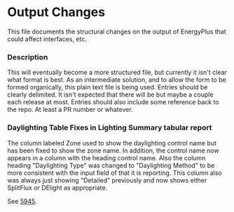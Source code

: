 Output Changes
==============

This file documents the structural changes on the output of EnergyPlus that could affect interfaces, etc.

### Description

This will eventually become a more structured file, but currently it isn't clear what format is best. As an intermediate solution, and to allow the form to be formed organically, this plain text file is being used. Entries should be clearly delimited.  It isn't expected that there will be but maybe a couple each release at most. Entries should also include some reference back to the repo.  At least a PR number or whatever.


### Daylighting Table Fixes in Lighting Summary tabular report

The column labeled Zone used to show the daylighting control name but has been fixed to show the zone name. In addition, the control name now appears in a column with the heading control name. Also the column heading "Daylighting Type" was changed to "Daylighting Method" to be more consistent with the input field of that it is reporting. This column also was always just showing "Detailed" previously and now shows either SplitFlux or DElight as appropriate.

See [5945](https://github.com/NREL/EnergyPlus/pull/5945). 


